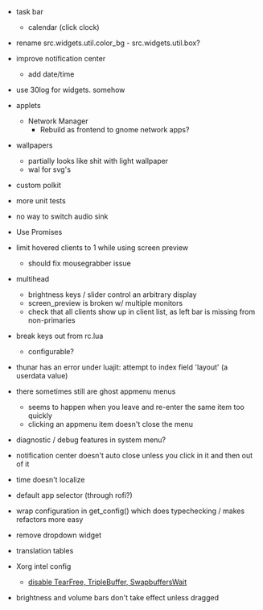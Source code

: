 
- task bar
	- calendar (click clock)

- rename src.widgets.util.color_bg - src.widgets.util.box?

- improve notification center
	- add date/time

- use 30log for widgets. somehow

- applets
	- Network Manager
		- Rebuild as frontend to gnome network apps?

- wallpapers
	- partially looks like shit with light wallpaper
	- wal for svg's

- custom polkit

- more unit tests

- no way to switch audio sink

- Use Promises

- limit hovered clients to 1 while using screen preview
	- should fix mousegrabber issue

- multihead
	- brightness keys / slider control an arbitrary display
	- screen_preview is broken w/ multiple monitors
	- check that all clients show up in client list, as left bar is missing from non-primaries

- break keys out from rc.lua
	- configurable?

- thunar has an error under luajit: attempt to index field 'layout' (a userdata value)

- there sometimes still are ghost appmenu menus
	- seems to happen when you leave and re-enter the same item too quickly
	- clicking an appmenu item doesn't close the menu

- diagnostic / debug features in system menu?

- notification center doesn't auto close unless you click in it and then out of it

- time doesn't localize

- default app selector (through rofi?)

- wrap configuration in get_config() which does typechecking / makes refactors more easy

- remove dropdown widget

- translation tables

- Xorg intel config
	- [disable TearFree, TripleBuffer, SwapbuffersWait](https://wiki.archlinux.org/title/Intel_graphics#Disabling_TearFree,_TripleBuffer,_SwapbuffersWait)

- brightness and volume bars don't take effect unless dragged